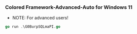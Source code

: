 ### Colored Framework-Advanced-Auto for Windows 11 
- NOTE: For advanced users!
```go
go run .\G0BurpSQLmaPI.go
```
